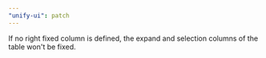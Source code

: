 ```yaml
---
"unify-ui": patch
---
```


If no right fixed column is defined, the expand and selection columns of the table won't be fixed.
